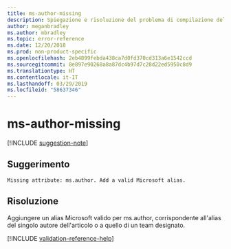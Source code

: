 ```yaml
---
title: ms-author-missing
description: Spiegazione e risoluzione del problema di compilazione della documentazione ms-author-missing
author: meganbradley
ms.author: mbradley
ms.topic: error-reference
ms.date: 12/20/2018
ms.prod: non-product-specific
ms.openlocfilehash: 2eb4899febda438ca7d0fd370cd313a6e1542ccd
ms.sourcegitcommit: 8e897e90268a8a87dc4b97d7c28d22ed5950c8d9
ms.translationtype: HT
ms.contentlocale: it-IT
ms.lasthandoff: 03/29/2019
ms.locfileid: "58637346"
---
```

# <a name="ms-author-missing"></a>ms-author-missing

[!INCLUDE [suggestion-note](includes/suggestion-note.md)]

## <a name="suggestion"></a>Suggerimento

`Missing attribute: ms.author. Add a valid Microsoft alias.`

## <a name="resolution"></a>Risoluzione

Aggiungere un alias Microsoft valido per ms.author, corrispondente all'alias del singolo autore dell'articolo o a quello di un team designato.

<!--make sure to add this file to your includes folder and verify the path-->
[!INCLUDE [validation-reference-help](includes/validation-reference-help.md)]